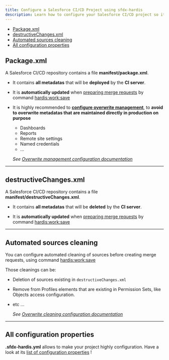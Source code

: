 ```yaml
---
title: Configure a Salesforce CI/CD Project using sfdx-hardis
description: Learn how to configure your Salesforce CI/CD project so it works easily with VsCode SFDX Hardis
---
```

<!-- markdownlint-disable MD013 -->

- [Package.xml](#packagexml)
- [destructiveChanges.xml](#destructivechangesxml)
- [Automated sources cleaning](#automated-sources-cleaning)
- [All configuration properties](#all-configuration-properties)

## Package.xml

A Salesforce CI/CD repository contains a file **manifest/package.xml**.

- It contains **all metadatas** that will be **deployed** by the **CI server**.

- It is **automatically updated** when [preparing merge requests](salesforce-ci-cd-publish-task.md#prepare-merge-request) by command [hardis:work:save](https://sfdx-hardis.cloudity.com/hardis/work/save/)

- It is highly recommended to [**configure overwrite management**](salesforce-ci-cd-config-overwrite.md), to **avoid to overwrite metadatas that are maintained directly in production on purpose**
  - Dashboards
  - Reports
  - Remote site settings
  - Named credentials
  - ...

  _See [Overwrite management configuration documentation](salesforce-ci-cd-config-overwrite.md)_

___

## destructiveChanges.xml

A Salesforce CI/CD repository contains a file **manifest/destructiveChanges.xml**.

- It contains **all metadatas** that will be **deleted** by the **CI server**.

- It is **automatically updated** when [preparing merge requests](salesforce-ci-cd-publish-task.md#prepare-merge-request) by command [hardis:work:save](https://sfdx-hardis.cloudity.com/hardis/work/save/)

___

## Automated sources cleaning

You can configure automated cleaning of sources before creating merge requests, using command [hardis:work:save](https://sfdx-hardis.cloudity.com/hardis/work/save/)

Those cleanings can be:

- Deletion of sources existing in `destructiveChanges.xml`
- Remove from Profiles elements that are existing in Permission Sets, like Objects access configuration.
- etc ...

  _See [Overwrite cleaning configuration documentation](salesforce-ci-cd-config-cleaning.md)_

___

## All configuration properties

**.sfdx-hardis.yml** allows to make your project highly configuration. Have a look at its [list of configuration properties](schema/sfdx-hardis-json-schema-parameters.html) !
